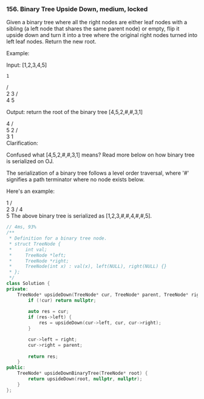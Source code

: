 ### 156. Binary Tree Upside Down, medium, locked
Given a binary tree where all the right nodes are either leaf nodes with a sibling (a left node that shares the same parent node) or empty, flip it upside down and turn it into a tree where the original right nodes turned into left leaf nodes. Return the new root.

Example:

Input: [1,2,3,4,5]

    1
   / \
  2   3
 / \
4   5

Output: return the root of the binary tree [4,5,2,#,#,3,1]

   4
  / \
 5   2
    / \
   3   1  
Clarification:

Confused what [4,5,2,#,#,3,1] means? Read more below on how binary tree is serialized on OJ.

The serialization of a binary tree follows a level order traversal, where '#' signifies a path terminator where no node exists below.

Here's an example:

   1
  / \
 2   3
    /
   4
    \
     5
The above binary tree is serialized as [1,2,3,#,#,4,#,#,5].
```c++
// 4ms, 93%
/**
 * Definition for a binary tree node.
 * struct TreeNode {
 *     int val;
 *     TreeNode *left;
 *     TreeNode *right;
 *     TreeNode(int x) : val(x), left(NULL), right(NULL) {}
 * };
 */
class Solution {
private:
    TreeNode* upsideDown(TreeNode* cur, TreeNode* parent, TreeNode* right) {
        if (!cur) return nullptr;
        
        auto res = cur;
        if (res->left) {
            res = upsideDown(cur->left, cur, cur->right);
        }

        cur->left = right;
        cur->right = parent;
        
        return res;
    }
public:
    TreeNode* upsideDownBinaryTree(TreeNode* root) {        
        return upsideDown(root, nullptr, nullptr);
    }
};
```
